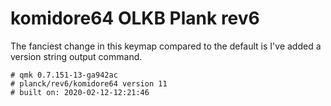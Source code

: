 # komidore64 OLKB Plank rev6

The fanciest change in this keymap compared to the default is I've added a
version string output command.

```
# qmk 0.7.151-13-ga942ac
# planck/rev6/komidore64 version 11
# built on: 2020-02-12-12:21:46
```
